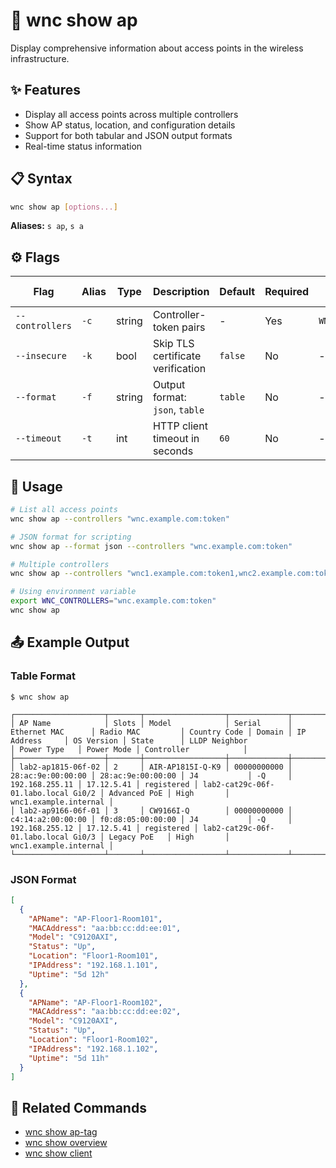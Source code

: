# 📡 wnc show ap

Display comprehensive information about access points in the wireless infrastructure.

## ✨ Features

- Display all access points across multiple controllers
- Show AP status, location, and configuration details
- Support for both tabular and JSON output formats
- Real-time status information

## 📋 Syntax

```bash
wnc show ap [options...]
```

**Aliases:** `s ap`, `s a`

## ⚙️ Flags

| Flag            | Alias | Type   | Description                       | Default | Required | Environment Variable |
| --------------- | ----- | ------ | --------------------------------- | ------- | -------- | -------------------- |
| `--controllers` | `-c`  | string | Controller-token pairs            | -       | Yes      | `WNC_CONTROLLERS`    |
| `--insecure`    | `-k`  | bool   | Skip TLS certificate verification | `false` | No       | -                    |
| `--format`      | `-f`  | string | Output format: `json`, `table`    | `table` | No       | -                    |
| `--timeout`     | `-t`  | int    | HTTP client timeout in seconds    | `60`    | No       | -                    |

## 📝 Usage

```bash
# List all access points
wnc show ap --controllers "wnc.example.com:token"

# JSON format for scripting
wnc show ap --format json --controllers "wnc.example.com:token"

# Multiple controllers
wnc show ap --controllers "wnc1.example.com:token1,wnc2.example.com:token2"

# Using environment variable
export WNC_CONTROLLERS="wnc.example.com:token"
wnc show ap
```

## 📤 Example Output

### Table Format

```text
$ wnc show ap

┌────────────────────┬───────┬──────────────────┬─────────────┬───────────────────┬───────────────────┬──────────────┬────────┬────────────────┬────────────┬────────────┬─────────────────────────────────────┬──────────────┬────────────┬───────────────────────┐
│ AP Name            │ Slots │ Model            │ Serial      │ Ethernet MAC      │ Radio MAC         │ Country Code │ Domain │ IP Address     │ OS Version │ State      │ LLDP Neighbor                       │ Power Type   │ Power Mode │ Controller            │
├────────────────────┼───────┼──────────────────┼─────────────┼───────────────────┼───────────────────┼──────────────┼────────┼────────────────┼────────────┼────────────┼─────────────────────────────────────┼──────────────┼────────────┼───────────────────────┤
│ lab2-ap1815-06f-02 │ 2     │ AIR-AP1815I-Q-K9 │ 00000000000 │ 28:ac:9e:00:00:00 │ 28:ac:9e:00:00:00 │ J4           │ -Q     │ 192.168.255.11 │ 17.12.5.41 │ registered │ lab2-cat29c-06f-01.labo.local Gi0/2 │ Advanced PoE │ High       │ wnc1.example.internal │
│ lab2-ap9166-06f-01 │ 3     │ CW9166I-Q        │ 00000000000 │ c4:14:a2:00:00:00 │ f0:d8:05:00:00:00 │ J4           │ -Q     │ 192.168.255.12 │ 17.12.5.41 │ registered │ lab2-cat29c-06f-01.labo.local Gi0/3 │ Legacy PoE   │ High       │ wnc1.example.internal │
└────────────────────┴───────┴──────────────────┴─────────────┴───────────────────┴───────────────────┴──────────────┴────────┴────────────────┴────────────┴────────────┴─────────────────────────────────────┴──────────────┴────────────┴───────────────────────┘

```

### JSON Format

```json
[
  {
    "APName": "AP-Floor1-Room101",
    "MACAddress": "aa:bb:cc:dd:ee:01",
    "Model": "C9120AXI",
    "Status": "Up",
    "Location": "Floor1-Room101",
    "IPAddress": "192.168.1.101",
    "Uptime": "5d 12h"
  },
  {
    "APName": "AP-Floor1-Room102",
    "MACAddress": "aa:bb:cc:dd:ee:02",
    "Model": "C9120AXI",
    "Status": "Up",
    "Location": "Floor1-Room102",
    "IPAddress": "192.168.1.102",
    "Uptime": "5d 11h"
  }
]
```

## 📖 Related Commands

- [wnc show ap-tag](SHOW_AP_TAG.md)
- [wnc show overview](SHOW_OVERVIEW.md)
- [wnc show client](SHOW_CLIENT.md)
